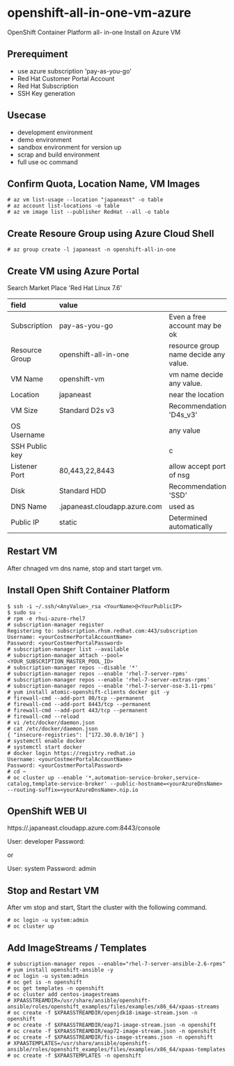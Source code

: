 # openshift-all-in-one-vm-azure
OpenShift Container Platform all- in-one Install on Azure VM

## Prerequiment
- use azure subscription 'pay-as-you-go'
- Red Hat Customer Portal Account
- Red Hat Subscription
- SSH Key generation

## Usecase
- development environment
- demo environment
- sandbox environment for version up 
- scrap and build environment
- full use oc command

## Confirm Quota, Location Name, VM Images
```
# az vm list-usage --location "japaneast" -o table
# az account list-locations -o table
# az vm image list --publisher RedHat --all -o table
```


## Create Resoure Group using Azure Cloud Shell
```
# az group create -l japaneast -n openshift-all-in-one
```

## Create VM using Azure Portal

Search Market Place 'Red Hat Linux 7.6'

| field | value | |
|:--|:--|:--|
| Subscription | pay-as-you-go | Even a free account may be ok |
| Resource Group | openshift-all-in-one | resource group name decide any value. |
| VM Name  | openshift-vm | vm name decide any value. |
| Location | japaneast | near the location |
| VM Size | Standard D2s v3 | Recommendation 'D4s_v3' |
| OS Username | <YourOsName> | any value |
| SSH Public key | <YourPublicKey> | c |
| Listener Port | 80,443,22,8443 | allow accept port of nsg |
| Disk | Standard HDD | Recommendation 'SSD' |
| DNS Name | <AnyValue>.japaneast.cloudapp.azure.com | used as <yourAzureDnsName> |
| Public IP | static | Determined automatically |

## Restart VM

After chnaged vm dns name, stop and start target vm.

## Install Open Shift Container Platform

```
$ ssh -i ~/.ssh/<AnyValue>_rsa <YourName>@<YourPublicIP>
$ sudo su -
# rpm -e rhui-azure-rhel7
# subscription-manager register
Registering to: subscription.rhsm.redhat.com:443/subscription
Username: <yourCostmerPortalAccountName>
Password: <yourCostmerPortalPassword>
# subscription-manager list --available
# subscription-manager attach --pool=<YOUR_SUBSCRIPTION_MASTER_POOL_ID>
# subscription-manager repos --disable '*'
# subscription-manager repos --enable 'rhel-7-server-rpms'
# subscription-manager repos --enable 'rhel-7-server-extras-rpms'
# subscription-manager repos --enable 'rhel-7-server-ose-3.11-rpms'
# yum install atomic-openshift-clients docker git -y
# firewall-cmd --add-port 80/tcp --permanent
# firewall-cmd --add-port 8443/tcp --permanent
# firewall-cmd --add-port 443/tcp --permanent
# firewall-cmd --reload
# vi /etc/docker/daemon.json 
# cat /etc/docker/daemon.json 
{ "insecure-registries": ["172.30.0.0/16"] }
# systemctl enable docker
# systemctl start docker
# docker login https://registry.redhat.io
Username: <yourCostmerPortalAccountName>
Password: <yourCostmerPortalPassword>
# cd ~
# oc cluster up --enable '*,automation-service-broker,service-catalog,template-service-broker' --public-hostname=<yourAzureDnsName> --routing-suffix=<yourAzureDnsName>.nip.io  
```

## OpenShift WEB UI

https://<AnyValue>.japaneast.cloudapp.azure.com:8443/console

User:     developer
Password: <any value>

or 

User:     system
Password: admin

## Stop and Restart VM

After vm stop and start, Start the cluster with the following command.

```
# oc login -u system:admin
# oc cluster up
```

## Add ImageStreams / Templates

```
# subscription-manager repos --enable="rhel-7-server-ansible-2.6-rpms"
# yum install openshift-ansible -y
# oc login -u system:admin
# oc get is -n openshift
# oc get templates -n openshift
# oc cluster add centos-imagestreams
# XPAASSTREAMDIR=/usr/share/ansible/openshift-ansible/roles/openshift_examples/files/examples/x86_64/xpaas-streams
# oc create -f $XPAASSTREAMDIR/openjdk18-image-stream.json -n openshift
# oc create -f $XPAASSTREAMDIR/eap71-image-stream.json -n openshift
# oc create -f $XPAASSTREAMDIR/eap72-image-stream.json -n openshift
# oc create -f $XPAASSTREAMDIR/fis-image-streams.json -n openshift
# XPAASTEMPLATES=/usr/share/ansible/openshift-ansible/roles/openshift_examples/files/examples/x86_64/xpaas-templates
# oc create -f $XPAASTEMPLATES -n openshift
```
